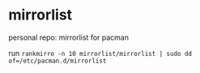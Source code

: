 # mirrorlist
personal repo: mirrorlist for pacman 

run 
`rankmirro -n 10 mirrorlist/mirrorlist | sudo dd of=/etc/pacman.d/mirrorlist`
